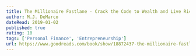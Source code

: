 ```yaml
---
title: The Millionaire Fastlane - Crack the Code to Wealth and Live Rich for a Lifetime!
author: M.J. DeMarco
dateRead: 2019-01-02
published: true
rating: 10
tags: ['Personal Finance', 'Entrepreneurship']
url: https://www.goodreads.com/book/show/18872437-the-millionaire-fastlane
---
```

